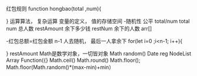 红包规则 
function hongbao(total ,num){

}
运算算法，   复杂运算    变量的定义，  值的存储空间
-随机性
    公平   total/num 
    total num 总人数
    restAmount  余下多少钱
    restNum   余下的人数
    arr[] 

-红包总额=红包金额
n-1 人去随机， 最后一人拿余下
for(let i=0 ;i<n-1; i++){

}
restAmount
Math是数学对象，一切皆对象
Math random()  Date  reg NodeList Array 
Function({}
Math.ceil()  Math.round()  Math.floor();
Math.floor(Math.random()*(max-min)+min）
